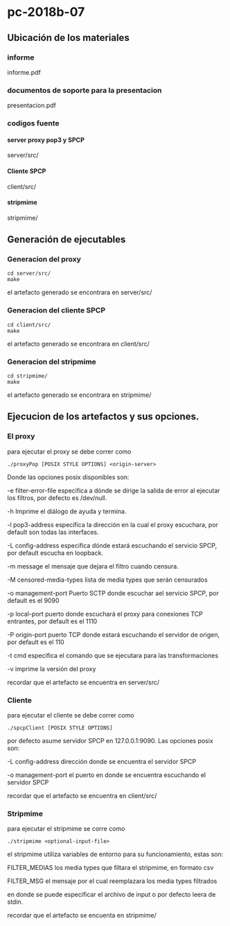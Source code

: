 # pc-2018b-07
## Ubicación de los materiales
### informe
informe.pdf 
### documentos de soporte para la presentacion
presentacion.pdf
### codigos fuente
#### server proxy pop3 y SPCP
server/src/
#### Cliente SPCP
client/src/
#### stripmime
stripmime/

## Generación de ejecutables
### Generacion del proxy
```
cd server/src/
make
```
el artefacto generado se encontrara en server/src/
### Generacion del cliente SPCP
```
cd client/src/
make
```
el artefacto generado se encontrara en client/src/
### Generacion del stripmime
```
cd stripmime/
make
```
el artefacto generado se encontrara en stripmime/
## Ejecucion de los artefactos y sus opciones.
### El proxy
para ejecutar el proxy se debe correr como
```
./proxyPop [POSIX STYLE OPTIONS] <origin-server>
```
 Donde las opciones posix disponibles son:

-e filter-error-file      especifica a dónde se dirige la salida de error al ejecutar los filtros, por defecto es /dev/null.

-h                        Imprime el diálogo de ayuda y termina.

-l pop3-address           especifica la dirección en la cual el proxy escuchara, por default son todas las interfaces.

-L config-address         especifica dónde estará escuchando el servicio SPCP, por default escucha en loopback.

-m message                el mensaje que dejara el filtro cuando censura. 

-M censored-media-types   lista de media types que serán censurados

-o management-port        Puerto SCTP donde escuchar ael servicio SPCP, por default es el 9090

-p local-port             puerto donde escuchará el proxy para conexiones TCP entrantes, por default es el 1110

-P origin-port            puerto TCP donde estará escuchando el servidor de origen, por default es el 110

-t cmd                    especifica el comando que se ejecutara para las transformaciones

-v                        imprime la versión del proxy

recordar que el artefacto se encuentra en server/src/
### Cliente
para ejecutar el cliente se debe correr como 
```
./spcpClient [POSIX STYLE OPTIONS] 
```
por defecto asume servidor SPCP en 127.0.0.1:9090. Las opciones posix son:

-L config-address         dirección donde se encuentra el servidor SPCP

-o management-port        el puerto en donde se encuentra escuchando el servidor SPCP

recordar que el artefacto se encuentra en client/src/
### Stripmime 
para ejecutar el stripmime se corre como
```
./stripmime <optional-input-file>
```
el stripmime utiliza variables de entorno para su funcionamiento, estas son:

FILTER_MEDIAS los media types que filtara el stripmime, en formato csv

FILTER_MSG el mensaje por el cual reemplazara los media types filtrados


en donde se puede especificar el archivo de input o por defecto leera de stdin.

recordar que el artefacto se encuenta en stripmime/
